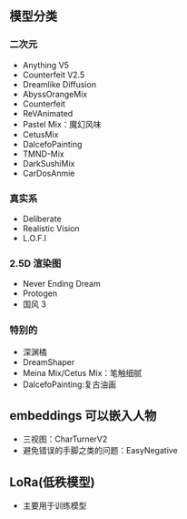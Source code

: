 ## 模型分类

### 二次元

- Anything V5
- Counterfeit V2.5
- Dreamlike Diffusion
- AbyssOrangeMix
- Counterfeit
- ReVAnimated
- Pastel Mix：魔幻风味
- CetusMix
- DalcefoPainting
- TMND-Mix
- DarkSushiMix
- CarDosAnmie

### 真实系

- Deliberate
- Realistic Vision
- L.O.F.I

### 2.5D 渲染图

- Never Ending Dream
- Protogen
- 国风 3

### 特别的

- 深渊橘
- DreamShaper
- Meina Mix/Cetus Mix：笔触细腻
- DalcefoPainting:复古油画

## embeddings 可以嵌入人物

- 三视图：CharTurnerV2
- 避免错误的手脚之类的问题：EasyNegative

## LoRa(低秩模型)

- 主要用于训练模型
